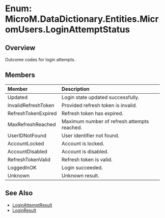 # Enum: MicroM.DataDictionary.Entities.MicromUsers.LoginAttemptStatus
## Overview
Outcome codes for login attempts.

## Members
| Member | Description |
|:------------|:-------------|
| Updated | Login state updated successfully. |
| InvalidRefreshToken | Provided refresh token is invalid. |
| RefreshTokenExpired | Refresh token has expired. |
| MaxRefreshReached | Maximum number of refresh attempts reached. |
| UserIDNotFound | User identifier not found. |
| AccountLocked | Account is locked. |
| AccountDisabled | Account is disabled. |
| RefreshTokenValid | Refresh token is valid. |
| LoggedInOK | Login succeeded. |
| Unknown | Unknown result. |

## See Also
- [LoginAttemptResult](../LoginAttemptResult/index.md)
- [LoginResult](../LoginResult/index.md)
